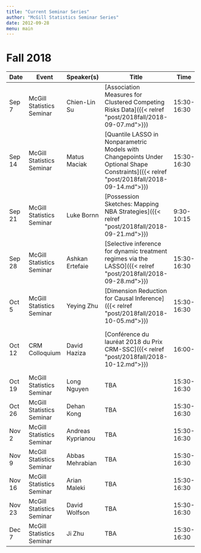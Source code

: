 ```yaml
---
title: "Current Seminar Series"
author: "McGill Statistics Seminar Series"
date: 2012-09-28
menu: main
---
```


# Fall 2018 
| Date   | Event                     | Speaker(s)         | Title                                                                                                                                              | Time        | Location                                       |
|--------|---------------------------|--------------------|----------------------------------------------------------------------------------------------------------------------------------------------------|-------------|------------------------------------------------|
| Sep 7 | McGill Statistics Seminar  | Chien-Lin Su       | [Association Measures for Clustered Competing Risks Data]({{< relref "post/2018fall/2018-09-07.md">}}) | 15:30-16:30 | BURN 1104 |
| Sep 14 | McGill Statistics Seminar | Matus Maciak       | [Quantile LASSO in Nonparametric Models with Changepoints Under Optional Shape Constraints]({{< relref "post/2018fall/2018-09-14.md">}}) | 15:30-16:30 | BURN 1104 |
| Sep 21 | McGill Statistics Seminar | Luke Bornn         |	 [Possession Sketches: Mapping NBA Strategies]({{< relref "post/2018fall/2018-09-21.md">}}) | 9:30-10:15 | Bronfman Building 001 |
| Sep 28 | McGill Statistics Seminar | Ashkan Ertefaie    |	 [Selective inference for dynamic treatment regimes via the LASSO]({{< relref "post/2018fall/2018-09-28.md">}}) | 15:30-16:30 | BURN 1205 |
| Oct 5 | McGill Statistics Seminar | Yeying Zhu |	[Dimension Reduction for Causal Inference]({{< relref "post/2018fall/2018-10-05.md">}}) | 15:30-16:30 | BURN 1104 |
| Oct 12 | CRM Colloquium            | David Haziza|	[Conférence du lauréat 2018 du Prix CRM-SSC]({{< relref "post/2018fall/2018-10-12.md">}}) | 16:00- | CRM, UdeM, Pavillon André-Aisenstadt, salle 6254 |
| Oct 19 | McGill Statistics Seminar | Long Nguyen|	TBA | 15:30-16:30 | BURN 1104 |
| Oct 26 | McGill Statistics Seminar | Dehan Kong|	TBA | 15:30-16:30 | BURN 1104 |
| Nov 2  | McGill Statistics Seminar | Andreas Kyprianou|	TBA | 15:30-16:30 | BURN 1104 |
| Nov 9  | McGill Statistics Seminar | Abbas Mehrabian|	TBA | 15:30-16:30 | BURN 1104 |
| Nov 16  | McGill Statistics Seminar | Arian Maleki|	TBA | 15:30-16:30 | BURN 1104 |
| Nov 23  | McGill Statistics Seminar | David Wolfson |	TBA | 15:30-16:30 | BURN 1104 |
| Dec 7  | McGill Statistics Seminar | Ji Zhu|	TBA | 15:30-16:30 | BURN 1104 |
